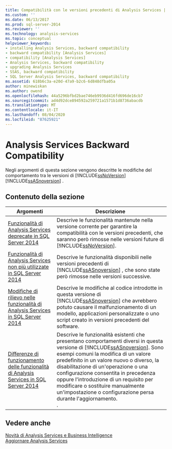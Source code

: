 ```yaml
---
title: Compatibilità con le versioni precedenti di Analysis Services | Microsoft Docs
ms.custom: ''
ms.date: 06/13/2017
ms.prod: sql-server-2014
ms.reviewer: ''
ms.technology: analysis-services
ms.topic: conceptual
helpviewer_keywords:
- installing Analysis Services, backward compatibility
- backward compatibility [Analysis Services]
- compatibility [Analysis Services]
- Analysis Services, backward compatibility
- upgrading Analysis Services
- SSAS, backward compatibility
- SQL Server Analysis Services, backward compatibility
ms.assetid: 618b6c3a-e20d-47a9-b2c6-6d848dfba05a
author: minewiskan
ms.author: owend
ms.openlocfilehash: 44a5296bfbd2bae746eb9936d416fd696de16cb7
ms.sourcegitcommit: ad4d92dce894592a259721a1571b1d8736abacdb
ms.translationtype: MT
ms.contentlocale: it-IT
ms.lasthandoff: 08/04/2020
ms.locfileid: "87625921"
---
```

# <a name="analysis-services-backward-compatibility"></a>Analysis Services Backward Compatibility
  Negli argomenti di questa sezione vengono descritte le modifiche del comportamento tra le versioni di [!INCLUDE[ssNoVersion](../includes/ssnoversion-md.md)] [!INCLUDE[ssASnoversion](../includes/ssasnoversion-md.md)] .  
  
## <a name="in-this-section"></a>Contenuto della sezione  
  
|Argomenti|Descrizione|  
|------------|-----------------|  
|[Funzionalità di Analysis Services deprecate in SQL Server 2014](deprecated-analysis-services-features-in-sql-server-2014.md)|Descrive le funzionalità mantenute nella versione corrente per garantire la compatibilità con le versioni precedenti, che saranno però rimosse nelle versioni future di [!INCLUDE[ssNoVersion](../includes/ssnoversion-md.md)].|  
|[Funzionalità di Analysis Services non più utilizzate in SQL Server 2014](discontinued-analysis-services-functionality-in-sql-server-2014.md)|Descrive le funzionalità disponibili nelle versioni precedenti di  [!INCLUDE[ssASnoversion](../includes/ssasnoversion-md.md)] , che sono state però rimosse nelle versioni successive.|  
|[Modifiche di rilievo nelle funzionalità di Analysis Services in SQL Server 2014](breaking-changes-to-analysis-services-features-in-sql-server-2014.md)|Descrive le modifiche al codice introdotte in questa versione di [!INCLUDE[ssASnoversion](../includes/ssasnoversion-md.md)] che avrebbero potuto causare il malfunzionamento di un modello, applicazioni personalizzate o uno script creato in versioni precedenti del software.|  
|[Differenze di funzionamento delle funzionalità di Analysis Services in SQL Server 2014](behavior-changes-to-analysis-services-features-in-sql-server-2014.md)|Descrive le funzionalità esistenti che presentano comportamenti diversi in questa versione di [!INCLUDE[ssASnoversion](../includes/ssasnoversion-md.md)]. Sono esempi comuni la modifica di un valore predefinito in un valore nuovo o diverso, la disabilitazione di un'operazione o una configurazione consentita in precedenza oppure l'introduzione di un requisito per modificare o sostituire manualmente un'impostazione o configurazione persa durante l'aggiornamento.<br /> .|  
  
## <a name="see-also"></a>Vedere anche  
 [Novità di Analysis Services e Business Intelligence](what-s-new-in-analysis-services.md)   
 [Aggiornare Analysis Services](../database-engine/install-windows/upgrade-analysis-services.md)  
  
  

